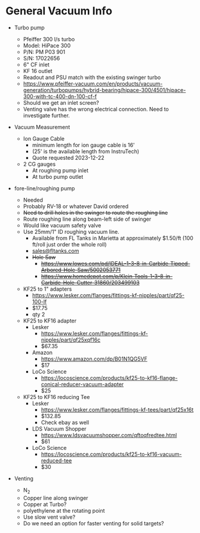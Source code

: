 # General Vacuum Info

- Turbo pump
    - Pfeiffer 300 l/s turbo
    - Model: HiPace 300
    - P/N: PM P03 901
    - S/N: 17022656
    - 6" CF inlet
    - KF 16 outlet
    - Readout and PSU match with the existing swinger turbo
    - https://www.pfeiffer-vacuum.com/en/products/vacuum-generation/turbopumps/hybrid-bearing/hipace-300/4501/hipace-300-with-tc-400-dn-100-cf-f
    - Should we get an inlet screen?
    - Venting valve has the wrong electrical connection.  Need to investigate
      further.  
    
- Vacuum Measurement
    - Ion Gauge Cable
        - minimum length for ion gauge cable is 16' 
        - (25' is the available length from InstruTech)
        - Quote requested 2023-12-22
    - 2 CG gauges
        - At roughing pump inlet
        - At turbo pump outlet
- fore-line/roughing pump
    - Needed
    - Probably RV-18 or whatever David ordered
    - ~~Need to drill holes in the swinger to route the roughing line~~
    - Route roughing line along beam-left side of swinger
    - Would like vacuum safety valve
    - Use 25mm/1" ID roughing vacuum line.
        - Available from FL Tanks in Marietta at approximately $1.50/ft (100
          ft/roll just order the whole roll)
        - sales@fltanks.com
        - ~~Hole Saw~~
            - ~~https://www.lowes.com/pd/IDEAL-1-3-8-in-Carbide-Tipped-Arbored-Hole-Saw/5002053771~~
            - ~~https://www.homedepot.com/p/Klein-Tools-1-3-8-in-Carbide-Hole-Cutter-31860/203499103~~
    - KF25 to 1" adapters
        - https://www.lesker.com/flanges/fittings-kf-nipples/part/qf25-100-lf
        - $17.75
        - qty 2
    - KF25 to KF16 adapter
        - Lesker
            - https://www.lesker.com/flanges/fittings-kf-nipples/part/qf25xqf16c
            - $67.35
        - Amazon
            - https://www.amazon.com/dp/B01N1QG5VF
            - $17
        - LoCo Science
            - https://locoscience.com/products/kf25-to-kf16-flange-conical-reducer-vacuum-adapter
            - $25
    - KF25 to KF16 reducing Tee
        - Lesker
            - https://www.lesker.com/flanges/fittings-kf-tees/part/qf25x16t
            - $132.85
            - Check ebay as well
        - LDS Vacuum Shopper
             - https://www.ldsvacuumshopper.com/qftoqfredtee.html
             - $61
        - LoCo Science
            - https://locoscience.com/products/kf25-to-kf16-vacuum-reduced-tee
            - $30

- Venting
    - N<sub>2</sub>
    - Copper line along swinger
    - Copper at Turbo?
    - polyethylene at the rotating point
    - Use slow vent valve?
    - Do we need an option for faster venting for solid targets?
